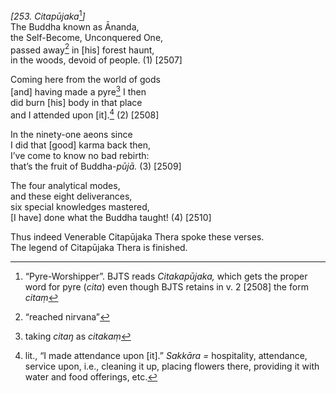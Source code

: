 *\[253. Citapūjaka*[^1]*\]*  
The Buddha known as Ānanda,  
the Self-Become, Unconquered One,  
passed away[^2] in \[his\] forest haunt,  
in the woods, devoid of people. (1) \[2507\]

Coming here from the world of gods  
\[and\] having made a pyre[^3] I then  
did burn \[his\] body in that place  
and I attended upon \[it\].[^4] (2) \[2508\]

In the ninety-one aeons since  
I did that \[good\] karma back then,  
I’ve come to know no bad rebirth:  
that’s the fruit of Buddha-*pūjā.* (3) \[2509\]

The four analytical modes,  
and these eight deliverances,  
six special knowledges mastered,  
\[I have\] done what the Buddha taught! (4) \[2510\]

Thus indeed Venerable Citapūjaka Thera spoke these verses.  
The legend of Citapūjaka Thera is finished.

[^1]: “Pyre-Worshipper”. BJTS reads *Citakapūjaka,* which gets the
    proper word for pyre (*cita*) even though BJTS retains in v. 2
    \[2508\] the form *citaṃ*

[^2]: “reached nirvana”

[^3]: taking *citaŋ* as *citakaṃ*

[^4]: lit., “I made attendance upon \[it\].” *Sakkāra* *=* hospitality,
    attendance, service upon, i.e., cleaning it up, placing flowers
    there, providing it with water and food offerings, etc.
